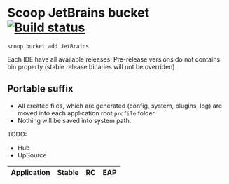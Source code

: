 # Scoop JetBrains bucket [![Build status](https://img.shields.io/appveyor/ci/Ash258/scoop-Jetbrains/master.svg?style=popout&logo=appveyor&label=AppVeyor)](https://ci.appveyor.com/project/Ash258/scoop-jetbrains)

`scoop bucket add JetBrains`

Each IDE have all available releases. Pre-release versions do not contains bin property (stable release binaries will not be overriden)

## Portable suffix

- All created files, which are generated (config, system, plugins, log) are moved into each application root `profile` folder
- Nothing will be saved into system path.

TODO:

- Hub
- UpSource

| Application | Stable |  RC   |  EAP  |
| :---------- | :----: | :---: | :---: |

<!-- TODO: Check and optimize all manifests
| CLion                   |  ✔ ✔   |  ✔ ✔  |  ✔ ✔  |
| DataGrip                |  ✔ ✔   |  ✔ ✔  |  ✔ ✔  |
| DotCoverCLT             |   ✔    |   ❌   |   ✔   |
| DotMemory               |   ✔    |   ❌   |   ❌   |
| DotMemoryCLT            |   ✔    |   ❌   |   ✔   |
| DotPeek                 |   ✔    |   ❌   |   ❌   |
| DotTrace                |   ✔    |   ❌   |   ❌   |
| DotTraceCLT             |   ✔    |   ❌   |   ✔   |
| DotTraceSDK             |   ✔    |   ❌   |   ❌   |
| GoLand                  |  ✔ ✔   |  ✔ ✔  |  ✔ ✔  |
| IntelliJ-IDEA           |  ✔ ✔   |  ✔ ✔  |  ✔ ✔  |
| IntelliJ-IDEA-Education |  ✔ ✔   |  ❌ ❌  |  ✔ ✔  |
| IntelliJ-IDEA-Ultimate  |  ✔ ✔   |  ✔ ✔  |  ✔ ✔  |
| MPS                     |  ✔ ❓   |  ✔ ❓  |  ✔ ❓  |
| PhpStorm                |  ✔ ✔   |  ❌ ❌  |  ✔ ✔  |
| PyCharm                 |  ✔ ✔   |  ✔ ✔  |  ✔ ✔  |
| PyCharm-Professional    |  ✔ ✔   |  ✔ ✔  |  ✔ ✔  |
| Rider                   |  ✔ ✔   |  ❌ ❌  |  ✔ ✔  |
| RubyMine                |  ✔ ✔   |  ✔ ✔  |  ✔ ✔  |
| TeamCity                |   ✔    |   ❌   |   ✔   |
| WebStorm                |  ✔ ✔   |  ❌ ❌  |  ✔ ✔  |
| YouTrack                |   ✔    |   ❌   |   ❌   |
-->
